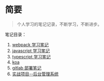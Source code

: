 # 简要

> 个人学习的笔记记录，不断学习，不断进步。

笔记目录：

1. [webpack 学习笔记](/webpack/README.md ':target=_self')
2. [javascript 学习笔记](/javascript/README.md ':target=_self')
3. [typescript 学习笔记](/typescript/README.md ':target=_self')
4. [koa](/koa/README.md ':target=_self')
5. [gitlab 部署笔记](/gitlab/README.md ':target=_self')
6. [实战项目--后台管理系统](/vue3-admin/README.md ':target=_self')
